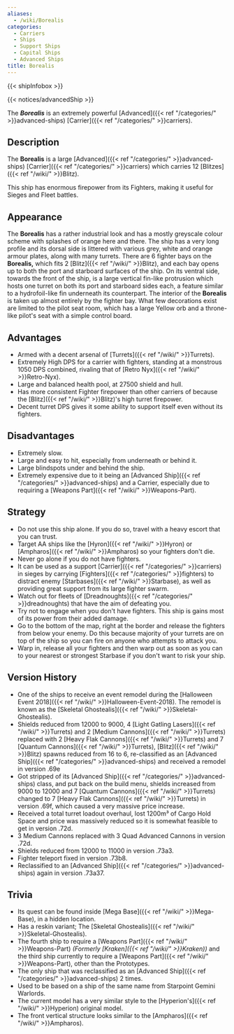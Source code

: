 ```yaml
---
aliases:
  - /wiki/Borealis
categories:
  - Carriers
  - Ships
  - Support Ships
  - Capital Ships
  - Advanced Ships
title: Borealis
---
```


{{< shipInfobox >}}

{{< notices/advancedShip >}}

The **_Borealis_** is an extremely powerful [Advanced]({{< ref "/categories/" >}}advanced-ships) [Carrier]({{< ref "/categories/" >}}carriers).

## Description

The **Borealis** is a large [Advanced]({{< ref "/categories/" >}}advanced-ships) [Carrier]({{< ref "/categories/" >}}carriers) which carries 12 [Blitzes]({{< ref "/wiki/" >}}Blitz).

This ship has enormous firepower from its Fighters, making it useful for Sieges and Fleet battles.

## Appearance

The **Borealis** has a rather industrial look and has a mostly greyscale colour scheme with splashes of orange here and there. The ship has a very long profile and its dorsal side is littered with various grey, white and orange armour plates, along with many turrets. There are 6 fighter bays on the **Borealis,** which fits 2 [Blitz]({{< ref "/wiki/" >}}Blitz), and each bay opens up to both the port and starboard surfaces of the ship. On its ventral side, towards the front of the ship, is a large vertical fin-like protrusion which hosts one turret on both its port and starboard sides each, a feature similar to a hydrofoil-like fin underneath its counterpart. The interior of the **Borealis** is taken up almost entirely by the fighter bay. What few decorations exist are limited to the pilot seat room, which has a large Yellow orb and a throne-like pilot's seat with a simple control board.

## Advantages

- Armed with a decent arsenal of [Turrets]({{< ref "/wiki/" >}}Turrets).
- Extremely High DPS for a carrier with fighters, standing at a monstrous 1050 DPS combined, rivaling that of [Retro Nyx]({{< ref "/wiki/" >}}Retro-Nyx).
- Large and balanced health pool, at 27500 shield and hull.
- Has more consistent Fighter firepower than other carriers of because the [Blitz]({{< ref "/wiki/" >}}Blitz)'s high turret firepower.
- Decent turret DPS gives it some ability to support itself even without its fighters.

## Disadvantages

- Extremely slow.
- Large and easy to hit, especially from underneath or behind it.
- Large blindspots under and behind the ship.
- Extremely expensive due to it being an [Advanced Ship]({{< ref "/categories/" >}}advanced-ships) and a Carrier, especially due to requiring a [Weapons Part]({{< ref "/wiki/" >}}Weapons-Part).

## Strategy

- Do not use this ship alone. If you do so, travel with a heavy escort that you can trust.
- Target AA ships like the [Hyron]({{< ref "/wiki/" >}}Hyron) or [Ampharos]({{< ref "/wiki/" >}}Ampharos) so your fighters don't die.
- Never go alone if you do not have fighters.
- It can be used as a support [Carrier]({{< ref "/categories/" >}}carriers) in sieges by carrying [Fighters]({{< ref "/categories/" >}}fighters) to distract enemy [Starbases]({{< ref "/wiki/" >}}Starbase), as well as providing great support from its large fighter swarm.
- Watch out for fleets of [Dreadnoughts]({{< ref "/categories/" >}}dreadnoughts) that have the aim of defeating you.
- Try not to engage when you don't have fighters. This ship is gains most of its power from their added damage.
- Go to the bottom of the map, right at the border and release the fighters from below your enemy. Do this because majority of your turrets are on top of the ship so you can fire on anyone who attempts to attack you.
- Warp in, release all your fighters and then warp out as soon as you can to your nearest or strongest Starbase if you don't want to risk your ship.

## Version History

- One of the ships to receive an event remodel during the [Halloween Event 2018]({{< ref "/wiki/" >}}Halloween-Event-2018). The remodel is known as the [Skeletal Ghostealis]({{< ref "/wiki/" >}}Skeletal-Ghostealis).
- Shields reduced from 12000 to 9000, 4 [Light Gatling Lasers]({{< ref "/wiki/" >}}Turrets) and 2 [Medium Cannons]({{< ref "/wiki/" >}}Turrets) replaced with 2 [Heavy Flak Cannons]({{< ref "/wiki/" >}}Turrets) and 7 [Quantum Cannons]({{< ref "/wiki/" >}}Turrets), [Blitz]({{< ref "/wiki/" >}}Blitz) spawns reduced from 16 to 6, re-classified as an [Advanced Ship]({{< ref "/categories/" >}}advanced-ships) and received a remodel in version .69e
- Got stripped of its [Advanced Ship]({{< ref "/categories/" >}}advanced-ships) class, and put back on the build menu, shields increased from 9000 to 12000 and 7 [Quantum Cannons]({{< ref "/wiki/" >}}Turrets) changed to 7 [Heavy Flak Cannons]({{< ref "/wiki/" >}}Turrets) in version .69f, which caused a very massive price increase.
- Received a total turret loadout overhaul, lost 1200m³ of Cargo Hold Space and price was massively reduced so it is somewhat feasible to get in version .72d.
- 3 Medium Cannons replaced with 3 Quad Advanced Cannons in version .72d.
- Shields reduced from 12000 to 11000 in version .73a3.
- Fighter teleport fixed in version .73b8.
- Reclassified to an [Advanced Ship]({{< ref "/categories/" >}}advanced-ships) again in version .73a37.

## Trivia

- Its quest can be found inside [Mega Base]({{< ref "/wiki/" >}}Mega-Base), in a hidden location.
- Has a reskin variant; The [Skeletal Ghostealis]({{< ref "/wiki/" >}}Skeletal-Ghostealis).
- The fourth ship to require a [Weapons Part]({{< ref "/wiki/" >}}Weapons-Part) _(Formerly [Kraken]({{< ref "/wiki/" >}}Kraken))_ and the third ship currently to require a [Weapons Part]({{< ref "/wiki/" >}}Weapons-Part), other than the Prototypes.
- The only ship that was reclassified as an [Advanced Ship]({{< ref "/categories/" >}}advanced-ships) 2 times.
- Used to be based on a ship of the same name from Starpoint Gemini Warlords.
- The current model has a very similar style to the [Hyperion's]({{< ref "/wiki/" >}}Hyperion) original model.
- The front vertical structure looks similar to the [Ampharos]({{< ref "/wiki/" >}}Ampharos).
